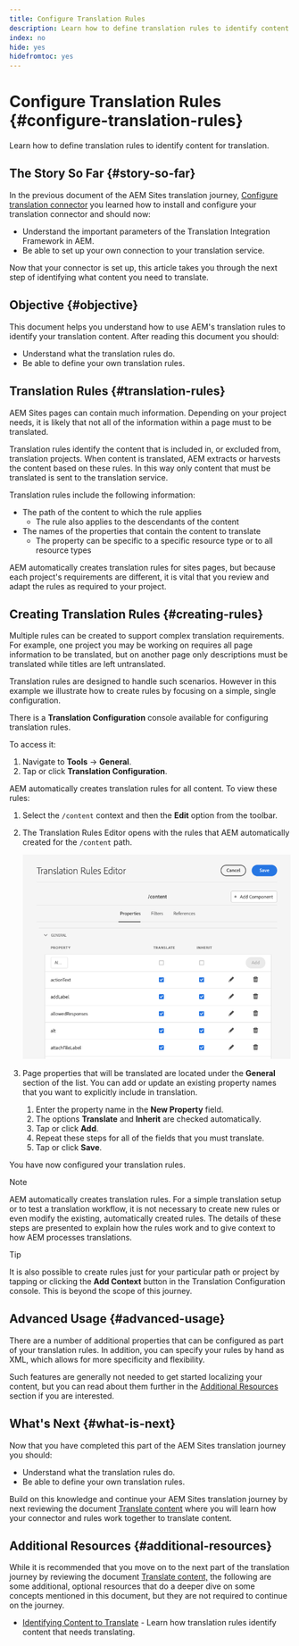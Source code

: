 ```yaml
---
title: Configure Translation Rules
description: Learn how to define translation rules to identify content for translation.
index: no
hide: yes
hidefromtoc: yes
---
```

# Configure Translation Rules {#configure-translation-rules}

Learn how to define translation rules to identify content for translation.

## The Story So Far {#story-so-far}

In the previous document of the AEM Sites translation journey, [Configure translation connector](configure-connector.md) you learned how to install and configure your translation connector and should now:

* Understand the important parameters of the Translation Integration Framework in AEM.
* Be able to set up your own connection to your translation service.

Now that your connector is set up, this article takes you through the next step of identifying what content you need to translate.

## Objective {#objective}

This document helps you understand how to use AEM's translation rules to identify your translation content. After reading this document you should:

* Understand what the translation rules do.
* Be able to define your own translation rules.

## Translation Rules {#translation-rules}

AEM Sites pages can contain much information. Depending on your project needs, it is likely that not all of the information within a page must to be translated.

Translation rules identify the content that is included in, or excluded from, translation projects. When content is translated, AEM extracts or harvests the content based on these rules. In this way only content that must be translated is sent to the translation service.

Translation rules include the following information:

* The path of the content to which the rule applies
  * The rule also applies to the descendants of the content
* The names of the properties that contain the content to translate
  * The property can be specific to a specific resource type or to all resource types

AEM automatically creates translation rules for sites pages, but because each project's requirements are different, it is vital that you review and adapt the rules as required to your project.

## Creating Translation Rules {#creating-rules}

Multiple rules can be created to support complex translation requirements. For example, one project you may be working on requires all page information to be translated, but on another page only descriptions must be translated while titles are left untranslated.

Translation rules are designed to handle such scenarios. However in this example we illustrate how to create rules by focusing on a simple, single configuration.

There is a **Translation Configuration** console available for configuring translation rules.

To access it:

1. Navigate to **Tools** -&gt; **General**.
1. Tap or click **Translation Configuration**.

AEM automatically creates translation rules for all content. To view these rules:

1. Select the `/content` context and then the **Edit** option from the toolbar.
1. The Translation Rules Editor opens with the rules that AEM automatically created for the `/content` path.

   ![Translation rules editor](assets/translation-rules-editor.png)

1. Page properties that will be translated are located under the **General** section of the list. You can add or update an existing property names that you want to explicitly include in translation.
   1. Enter the property name in the **New Property** field.
   1. The options **Translate** and **Inherit** are checked automatically.
   1. Tap or click **Add**.
   1. Repeat these steps for all of the fields that you must translate.
   1. Tap or click **Save**.

You have now configured your translation rules.

>[!NOTE]
>
>AEM automatically creates translation rules. For a simple translation setup or to test a translation workflow, it is not necessary to create new rules or even modify the existing, automatically created rules. The details of these steps are presented to explain how the rules work and to give context to how AEM processes translations.

>[!TIP]
>
>It is also possible to create rules just for your particular path or project by tapping or clicking the **Add Context** button in the Translation Configuration console. This is beyond the scope of this journey.

## Advanced Usage {#advanced-usage}

There are a number of additional properties that can be configured as part of your translation rules. In addition, you can specify your rules by hand as XML, which allows for more specificity and flexibility.

Such features are generally not needed to get started localizing your content, but you can read about them further in the [Additional Resources](#additional-resources) section if you are interested.

## What's Next {#what-is-next}

Now that you have completed this part of the AEM Sites translation journey you should:

* Understand what the translation rules do.
* Be able to define your own translation rules.

Build on this knowledge and continue your AEM Sites translation journey by next reviewing the document [Translate content](translate-content.md) where you will learn how your connector and rules work together to translate content.

## Additional Resources {#additional-resources}

While it is recommended that you move on to the next part of the translation journey by reviewing the document [Translate content,](translate-content.md) the following are some additional, optional resources that do a deeper dive on some concepts mentioned in this document, but they are not required to continue on the journey.

* [Identifying Content to Translate](/help/sites-cloud/administering/translation/rules.md) - Learn how translation rules identify content that needs translating.
